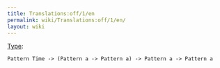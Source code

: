 ```yaml
---
title: Translations:off/1/en
permalink: wiki/Translations:off/1/en/
layout: wiki
---
```


[Type](/wiki/Type "wikilink"):

    Pattern Time -> (Pattern a -> Pattern a) -> Pattern a -> Pattern a
